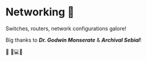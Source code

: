 # Networking 🛜

Switches, routers, network configurations galore!

Big thanks to ***Dr. Godwin Monserate*** & ***Archival Sebial***!

👑
🦾💻🦾